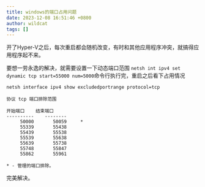 ```yaml
---
title: windows的端口占用问题
date: 2023-12-08 16:51:46 +0800
author: wildcat
tags: []
---
```


开了Hyper-V之后，每次重启都会随机改变，有时和其他应用程序冲突，就搞得应用程序起不来。

要想一劳永逸的解决，就需要设置一下动态端口范围
`netsh int ipv4 set dynamic tcp start=55000 num=5000`命令行执行完，重启之后看下占用情况
```
netsh interface ipv4 show excludedportrange protocol=tcp

协议 tcp 端口排除范围

开始端口    结束端口
----------    --------
     50000       50059     *
     55339       55438
     55439       55538
     55539       55638
     55639       55738
     55748       55847
     55862       55961

* - 管理的端口排除。

```
完美解决。